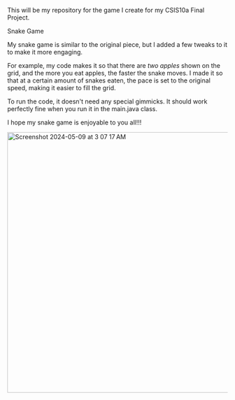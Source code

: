 This will be my repository for the game I create for my CSIS10a Final Project.

Snake Game 

My snake game is similar to the original piece, but I added a few tweaks to it to make it more engaging.

For example, my code makes it so that there are _two apples_ shown on the grid, and the more you eat apples,
the faster the snake moves. I made it so that at a certain amount of snakes eaten, the pace is set to the 
original speed, making it easier to fill the grid.

To run the code, it doesn't need any special gimmicks. It should work perfectly fine when you run it in the main.java class.

I hope my snake game is enjoyable to you all!!!

<img width="596" alt="Screenshot 2024-05-09 at 3 07 17 AM" src="https://github.com/rdelacruz8356/snakeGame/assets/157554594/02502b45-dd44-4701-bb6e-03c6a3989d45">

